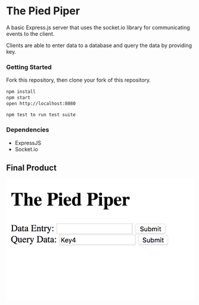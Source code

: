# The Pied Piper
A basic Express.js server that uses the socket.io library for communicating events to the client.

Clients are able to enter data to a database and query the data by providing key.

### Getting Started
Fork this repository, then clone your fork of this repository.

```
npm install
npm start
open http://localhost:8080
```
```
npm test to run test suite
```
### Dependencies

* ExpressJS
* Socket.io

## Final Product
!["The main user interface #1"](docs/index-page.png)


